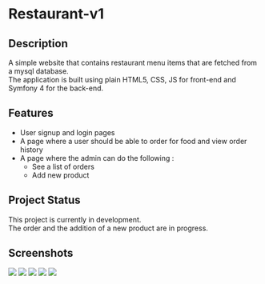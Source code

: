 # Restaurant-v1



<h2> Description </h2>

A simple website that contains restaurant menu items that are fetched from a mysql database. 
<br>
The application is built using plain HTML5, CSS, JS for front-end and Symfony 4 for the back-end.  

<h2> Features </h2>

  * User signup and login pages
  * A page where a user should be able to order for food and view order history
  * A page where the admin can do the following :
    * See a list of orders
    * Add new product 

<h2> Project Status </h2>


This project is currently in development. 
<br>
The order and the addition of a new product are in progress.

<h2> Screenshots </h2>
<img   src="https://i.imgur.com/DkFGVWL.png">

<img  src="https://i.imgur.com/wpJbAMl.png">

<img  src="https://i.imgur.com/bwV8aTz.png">

<img  src="https://i.imgur.com/IMP2vVz.png">

<img  src="https://i.imgur.com/xRRQa4l.png">
